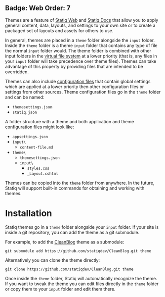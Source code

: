 Badge: Web
Order: 7
---
Themes are a feature of [Statiq Web](/web) and [Statiq Docs](/docs) that allow you to apply general content, data, layouts, and settings to your own site or to create a packaged set of layouts and assets for others to use.

In general, themes are placed in a `theme` folder alongside the `input` folder.
Inside the `theme` folder is a theme `input` folder that contains any type of file the normal `input` folder would.
The theme folder is combined with other input folders in the [virtual file system](xref:files-and-paths#virtual-file-system)
at a lower priority (that is, any files in your `input` folder will take precedence over theme files). Themes can take advantage
of this property by providing files that are intended to be overridden.

Themes can also include [configuration files](xref:settings#configuration-files) that contain global settings which are applied
at a lower priority then other configuration files or settings from other sources. Theme configuration files go in the `theme`
folder and can be named:

- `themesettings.json`
- `statiq.json`

A folder structure with a theme and both application and theme configuration files might look like:

- `appsettings.json`
- `input\`
  - `content-file.md`
- `theme\`
  - `themesettings.json`
  - `input\`
    - `styles.css`
    - `_Layout.cshtml`

Themes can be copied into the `theme` folder from anywhere. In the future, Statiq will support built-in commands for
obtaining and working with themes.

# Installation

Statiq themes go in a `theme` folder alongside your `input` folder. If your site is inside a git repository, you can add the theme as a git submodule.

For example, to add the [CleanBlog](https://github.com/statiqdev/CleanBlog) theme as a submodule:

```
git submodule add https://github.com/statiqdev/CleanBlog.git theme
```

Alternatively you can clone the theme directly:

```
git clone https://github.com/statiqdev/CleanBlog.git theme
```

Once inside the `theme` folder, Statiq will automatically recognize the theme. If you want to tweak the theme you can edit files directly in the `theme` folder or copy them to your `input` folder and edit them there.